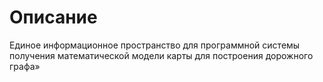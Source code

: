 # Описание
Единое информационное пространство для программной системы получения математической модели карты для построения дорожного графа»